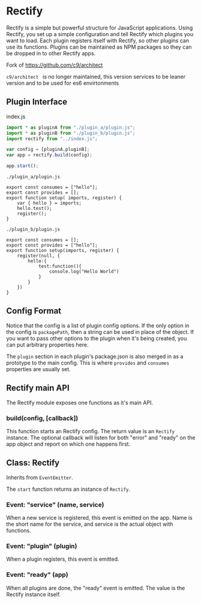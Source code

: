 # Rectify

Rectify is a simple but powerful structure for JavaScript applications. Using Rectify,
you set up a simple configuration and tell Rectify which plugins you want to load. Each
plugin registers itself with Rectify, so other plugins can use its functions. Plugins can
be maintained as NPM packages so they can be dropped in to other Rectify apps.

Fork of https://github.com/c9/architect 

`c9/architect ` is no longer maintained,  this version services to be leaner version and to be used for es6 envirtonments

## Plugin Interface

index.js
```js
import * as pluginA from "./plugin_a/plugin.js";
import * as pluginB from "./plugin_b/plugin.js";
import rectify from "../index.js";

var config = [pluginA,pluginB];
var app = rectify.build(config);

app.start();
```

`./plugin_a/plugin.js`
```
export const consumes = ["hello"];
export const provides = [];
export function setup( imports, register) {
    var { hello } = imports;
    hello.test();
    register();
}
```

`./plugin_b/plugin.js`
```
export const consumes = [];
export const provides = ["hello"];
export function setup(imports, register) {
    register(null, {
        hello:{
            test:function(){
                console.log("Hello World")
            }
        }
    })
}
```

## Config Format

Notice that the config is a list of plugin config options.  If the only option in the config is `packagePath`, then a string can be used in place of the object.  If you want to pass other options to the plugin when it's being created, you can put arbitrary properties here.

The `plugin` section in each plugin's package.json is also merged in as a prototype to the main config.  This is where `provides` and `consumes` properties are usually set.

## Rectify main API

The Rectify module exposes one functions as it's main API.

### build(config, [callback])

This function starts an Rectify config.  The return value is an `Rectify` instance.  The optional callback will listen for both "error" and "ready" on the app object and report on which one happens first.

## Class: Rectify

Inherits from `EventEmitter`.

The `start` function returns an instance of `Rectify`.

### Event: "service" (name, service)

When a new service is registered, this event is emitted on the app.  Name is the short name for the service, and service is the actual object with functions.

### Event: "plugin" (plugin)

When a plugin registers, this event is emitted.

### Event: "ready" (app)

When all plugins are done, the "ready" event is emitted.  The value is the Rectify instance itself.

